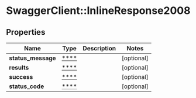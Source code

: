 # SwaggerClient::InlineResponse2008

## Properties
Name | Type | Description | Notes
------------ | ------------- | ------------- | -------------
**status_message** | [****](.md) |  | [optional] 
**results** | [****](.md) |  | [optional] 
**success** | [****](.md) |  | [optional] 
**status_code** | [****](.md) |  | [optional] 

